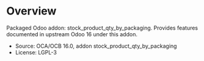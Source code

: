 # Overview

Packaged Odoo addon: stock_product_qty_by_packaging. Provides features documented in upstream Odoo 16 under this addon.

- Source: OCA/OCB 16.0, addon stock_product_qty_by_packaging
- License: LGPL-3
